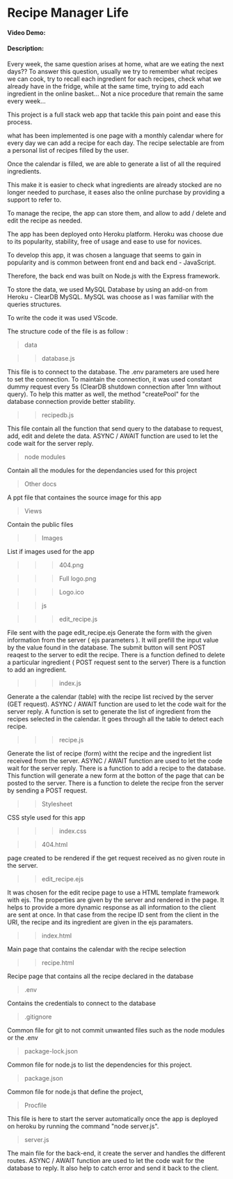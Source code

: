 # Recipe Manager Life

#### Video Demo:  <URL >

#### Description:

Every week, the same question arises at home, what are we eating the next days?? To answer this question, usually we try to remember what recipes we can cook, try to recall each ingredient for each recipes, check what we already have in the fridge, while at the same time, trying to add each ingredient in the online basket... Not a nice procedure that remain the same every week...

This project is a full stack web app that tackle this pain point and ease this process.

what has been implemented is one page with a monthly calendar where for every day we can add a recipe for each day. The recipe selectable are from a personal list of recipes filled by the user.

Once the calendar is filled, we are able to generate a list of all the required ingredients.

This make it is easier to check what ingredients are already stocked are no longer needed to purchase, it eases also the online purchase by providing a support to refer to.

To manage the recipe, the app can store them, and allow to add / delete and edit the recipe as needed.

The app has been deployed onto Heroku platform. Heroku was choose due to its popularity, stability, free of usage and ease to use for novices.

To develop this app, it was chosen a language that seems to gain in popularity and is common between front end and back end - JavaScript.

Therefore, the back end was built on Node.js with the Express framework.

To store the data, we used MySQL Database by using an add-on from Heroku - ClearDB MySQL. MySQL was choose as I was familiar with the queries structures.

To write the code it was used VScode.

The structure code of the file is as follow :

>data

>>database.js

This file is to connect to the database. The .env parameters are used here to set the connection.
To maintain the connection, it was used  constant dummy request every 5s (ClearDB shutdown connection after 1mn without query). To help this matter as well, the method "createPool" for the database connection provide better stability.

>>recipedb.js

This file contain all the function that send query to the database to request, add, edit and delete the data.
ASYNC / AWAIT function are used to let the code wait for the server reply.

>node modules

Contain all the modules for the dependancies used for this project

>Other docs

A ppt file that containes the source image for this app

>Views

Contain the public files

>>Images

List if images used for the app

>>>404.png

>>>Full logo.png

>>>Logo.ico

>>js

>>>edit_recipe.js

File sent with the page edit_recipe.ejs
Generate the form with the given information from the server ( ejs parameters ). It will prefill the input value by the value found in the database. The submit button will sent  POST reaqest to the server to edit the recipe.
There is a function defined to delete a particular ingredient ( POST request sent to the server)
There is a function to add an ingredient.

>>>index.js

Generate a the calendar (table) with the recipe list recived by the server (GET request).
ASYNC / AWAIT function are used to let the code wait for the server reply.
A function is set to generate the list of ingredient from the recipes selected in the calendar. It goes through all the table to detect each recipe.

>>>recipe.js

Generate the list of recipe (form) witht the recipe and the ingredient list received from the server.
ASYNC / AWAIT function are used to let the code wait for the server reply.
There is a function to add a recipe to the database. This function will generate a new form at the botton of the page that can be posted to the server.
There is a function to delete the recipe fron the server by sending a POST request.

>>Stylesheet

CSS style used for this app

>>>index.css

>>404.html

page created to be rendered if the get request received as no given route in the server.

>>edit_recipe.ejs

It was chosen for the edit recipe page to use a HTML template framework with ejs. The properties are given by the server and rendered in the page. It helps to provide a more dynamic response as all information to the client are sent at once. In that case from the recipe ID sent from the client in the URI, the recipe and its ingredient are given in the ejs paramaters.

>>index.html

Main page that contains the calendar with the recipe selection

>>recipe.html

Recipe page that contains all the recipe declared in the database

>.env

Contains the credentials to connect to the database

>.gitignore

Common file for git to not commit unwanted files such as the node modules or the .env

>package-lock.json

Common file for node.js to list the dependencies for this project.

>package.json

Common file for node.js that define the project,

>Procfile

This file is here to start the server automatically once the app is deployed on heroku by running the command "node server.js".

>server.js

The main file for the back-end, it create the server and handles the different routes.
ASYNC / AWAIT function are used to let the code wait for the database to reply. It also help to catch error and send it back to the client.

```
